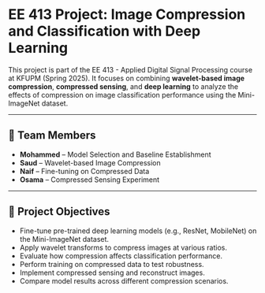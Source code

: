 # EE 413 Project: Image Compression and Classification with Deep Learning

This project is part of the EE 413 - Applied Digital Signal Processing course at KFUPM (Spring 2025). It focuses on combining **wavelet-based image compression**, **compressed sensing**, and **deep learning** to analyze the effects of compression on image classification performance using the Mini-ImageNet dataset.

---

## 👥 Team Members
- **Mohammed** – Model Selection and Baseline Establishment
- **Saud** – Wavelet-based Image Compression
- **Naif** – Fine-tuning on Compressed Data
- **Osama** – Compressed Sensing Experiment

---

## 📌 Project Objectives
- Fine-tune pre-trained deep learning models (e.g., ResNet, MobileNet) on the Mini-ImageNet dataset.
- Apply wavelet transforms to compress images at various ratios.
- Evaluate how compression affects classification performance.
- Perform training on compressed data to test robustness.
- Implement compressed sensing and reconstruct images.
- Compare model results across different compression scenarios.
